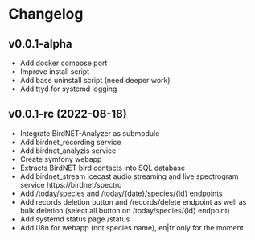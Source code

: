 # Changelog
## v0.0.1-alpha

- Add docker compose port
- Improve install script
- Add base uninstall script (need deeper work)
- Add ttyd for systemd logging
## v0.0.1-rc (2022-08-18)

- Integrate BirdNET-Analyzer as submodule
- Add birdnet_recording service
- Add birdnet_analyzis service
- Create symfony webapp
- Extracts BirdNET bird contacts into SQL database
- Add birdnet_stream icecast audio streaming and live spectrogram service https://birdnet/spectro
- Add /today/species and /today/{date}/species/{id} endpoints
- Add records deletion button and /records/delete endpoint as well as bulk deletion (select all button on /today/species/{id} endpoint)
- Add systemd status page /status
- Add i18n for webapp (not species name), en|fr only for the moment